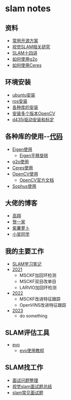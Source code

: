 # slam notes
## 资料
- [常用开源方案](https://github.com/liuqian62/notebook/tree/main/slamNotes/slam%E5%BC%80%E6%BA%90%E6%96%B9%E6%A1%88)
- [视觉SLAM相关研究](https://github.com/wuxiaolang/Visual_SLAM_Related_Research)
- [SLAM十四讲](https://github.com/liuqian62/notebook/blob/main/slamNotes/14%E8%AE%B2.md)
- [如何使用g2o](use_g2o.md)
- [如何使用Ceres](use_ceres.md)
## 环境安装
* [ubuntu安装](https://blog.csdn.net/baidu_36602427/article/details/86548203?ops_request_misc=%257B%2522request%255Fid%2522%253A%2522165266749016782395341493%2522%252C%2522scm%2522%253A%252220140713.130102334.pc%255Fall.%2522%257D&request_id=165266749016782395341493&biz_id=0&utm_medium=distribute.pc_search_result.none-task-blog-2~all~first_rank_ecpm_v1~rank_v31_ecpm-1-86548203-null-null.142^v9^pc_search_result_cache,157^v4^control&utm_term=ubuntu18.04%E5%AE%89%E8%A3%85%E6%95%99%E7%A8%8B&spm=1018.2226.3001.4449)
* [ros安装](https://blog.csdn.net/weixin_50060664/article/details/121781535?ops_request_misc=%257B%2522request%255Fid%2522%253A%2522165266766216782350951349%2522%252C%2522scm%2522%253A%252220140713.130102334.pc%255Fall.%2522%257D&request_id=165266766216782350951349&biz_id=0&utm_medium=distribute.pc_search_result.none-task-blog-2~all~first_rank_ecpm_v1~rank_v31_ecpm-3-121781535-null-null.142^v9^pc_search_result_cache,157^v4^control&utm_term=ubuntu%E5%AE%89%E8%A3%85ros&spm=1018.2226.3001.4449)
* [各种库的安装](https://blog.csdn.net/Night___Raid/article/details/105113617?ops_request_misc=%257B%2522request%255Fid%2522%253A%2522165266819116782350993650%2522%252C%2522scm%2522%253A%252220140713.130102334.pc%255Fall.%2522%257D&request_id=165266819116782350993650&biz_id=0&utm_medium=distribute.pc_search_result.none-task-blog-2~all~first_rank_ecpm_v1~rank_v31_ecpm-3-105113617-null-null.142^v9^pc_search_result_cache,157^v4^control&utm_term=slam%E7%9A%84%E5%90%84%E7%A7%8D%E5%BA%93%E5%AE%89%E8%A3%85&spm=1018.2226.3001.4449)
* [安装多个版本OpenCV](https://heyijia.blog.csdn.net/article/details/54575245?spm=1001.2014.3001.5502)
* [d435i驱动安装和标定](https://blog.csdn.net/qq_35616298/article/details/116171823?ops_request_misc=%257B%2522request%255Fid%2522%253A%2522162942123216780271562120%2522%252C%2522scm%2522%253A%252220140713.130102334.pc%255Fall.%2522%257D&request_id=162942123216780271562120&biz_id=0&utm_medium=distribute.pc_search_result.none-task-blog-2~all~first_rank_v2~rank_v29-1-116171823.first_rank_v2_pc_rank_v29&utm_term=%E9%94%99%E8%AF%AF%3A+%E6%97%A0%E6%B3%95%E9%AA%8C%E8%AF%81+faculty.cse.tamu.edu+%E7%9A%84%E7%94%B1+%E2%80%9CCN%3DInCommon+RSA+Server+CA%2COU%3DInCommon%2CO%3DInternet2%2CL%3DAnn+Arbor%2CST%3DMI%2CC%3DUS%E2%80%9D+%E9%A2%81%E5%8F%91%E7%9A%84%E8%AF%81%E4%B9%A6%3A&spm=1018.2226.3001.4187)

## 各种库的使用--[代码](https://github.com/liuqian62/lib_use)
* [Eigen使用](https://blog.csdn.net/yxpandjay/article/details/80587916?ops_request_misc=%257B%2522request%255Fid%2522%253A%2522165266842616782248567999%2522%252C%2522scm%2522%253A%252220140713.130102334.pc%255Fall.%2522%257D&request_id=165266842616782248567999&biz_id=0&utm_medium=distribute.pc_search_result.none-task-blog-2~all~first_rank_ecpm_v1~rank_v31_ecpm-1-80587916-null-null.142^v9^pc_search_result_cache,157^v4^control&utm_term=eigen%E4%BD%BF%E7%94%A8&spm=1018.2226.3001.4449)
  * [Eigen平移旋转](https://blog.csdn.net/u011092188/article/details/77430988) 
* [g2o使用](https://blog.csdn.net/He3he3he/article/details/110007973?ops_request_misc=%257B%2522request%255Fid%2522%253A%2522165266856216782246426329%2522%252C%2522scm%2522%253A%252220140713.130102334.pc%255Fall.%2522%257D&request_id=165266856216782246426329&biz_id=0&utm_medium=distribute.pc_search_result.none-task-blog-2~all~first_rank_ecpm_v1~rank_v31_ecpm-9-110007973-null-null.142^v9^pc_search_result_cache,157^v4^control&utm_term=g2o%E4%BD%BF%E7%94%A8&spm=1018.2226.3001.4449)
* [Ceres使用](https://blog.csdn.net/zzyczzyc/article/details/88937558?ops_request_misc=%257B%2522request%255Fid%2522%253A%2522165266905516782395383342%2522%252C%2522scm%2522%253A%252220140713.130102334.pc%255Fall.%2522%257D&request_id=165266905516782395383342&biz_id=0&utm_medium=distribute.pc_search_result.none-task-blog-2~all~first_rank_ecpm_v1~rank_v31_ecpm-5-88937558-null-null.142^v9^pc_search_result_cache,157^v4^control&utm_term=ceres%E4%BD%BF%E7%94%A8&spm=1018.2226.3001.4449)
* [OpenCV使用](https://blog.csdn.net/zzx2016zzx/article/details/108691235?ops_request_misc=%257B%2522request%255Fid%2522%253A%2522165266957316781683948705%2522%252C%2522scm%2522%253A%252220140713.130102334.pc%255Fall.%2522%257D&request_id=165266957316781683948705&biz_id=0&utm_medium=distribute.pc_search_result.none-task-blog-2~all~first_rank_ecpm_v1~rank_v31_ecpm-6-108691235-null-null.142^v9^pc_search_result_cache,157^v4^control&utm_term=opencv%E6%95%99%E7%A8%8Bc%2B%2B&spm=1018.2226.3001.4449)
  * [OpenCV官方文档](https://docs.opencv.org/3.4.4/index.html)
* [Sophus使用](https://blog.csdn.net/u011092188/article/details/77833022?ops_request_misc=%257B%2522request%255Fid%2522%253A%2522165267053516780357263815%2522%252C%2522scm%2522%253A%252220140713.130102334.pc%255Fall.%2522%257D&request_id=165267053516780357263815&biz_id=0&utm_medium=distribute.pc_search_result.none-task-blog-2~all~first_rank_ecpm_v1~rank_v31_ecpm-5-77833022-null-null.142^v9^pc_search_result_cache,157^v4^control&utm_term=Sophus%E4%BD%BF%E7%94%A8&spm=1018.2226.3001.4449)

## 大佬的博客
* [高翔](https://www.cnblogs.com/gaoxiang12/)
* [贺一家](https://blog.csdn.net/heyijia0327?type=blog)
* [紫薯萝卜](https://www.zhihu.com/people/mao-shu-yuan/posts)
* [小吴同学](https://wym.netlify.app/)


<!-- ## slam 后端一般分为两种处理方法
* 扩展卡尔曼滤波（滤波方法）
* 图优化（非线性优化方法）

## 图优化
1. 构建图。机器人位姿作为顶点，位姿间关系作为边。
2. 优化图。调整机器人的位姿（顶点）来尽量满足边的约束，使得误差最小。 -->


## 我的主要工作
* [SLAM学习笔记](slam学习笔记.md)
* [2021](2021.md)
  * MSCKF加回环检测
  * MSCKF双目改单目
  * LARVIO加回环检测 
* [2022](2022.md)
  * MSCKF改进特征跟踪
  * OpenVINS改进特征跟踪
* [2023](2023.md)
  * do something 

## SLAM评估工具
* [evo](https://github.com/MichaelGrupp/evo)
  * [evo使用教程](https://blog.csdn.net/u011341856/article/details/104594392?spm=1001.2014.3001.5501) 


## SLAM找工作
* [面试问题整理](https://github.com/liuqian62/notebook/blob/main/slamNotes/SLAM%E9%9D%A2%E8%AF%95%E9%97%AE%E9%A2%98%E6%95%B4%E7%90%86.md)
* [视觉slam面试题总结](https://blog.csdn.net/weixin_44580210/article/details/91790044)
* [slam常见面试题](https://zhuanlan.zhihu.com/p/46694678)
